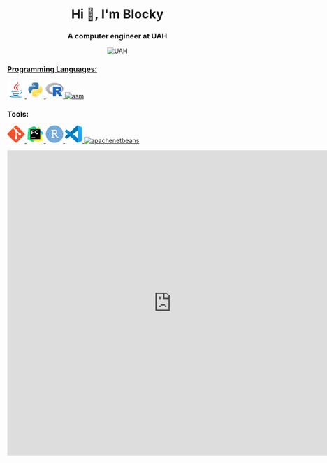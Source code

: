 <h1 align="center">Hi 👋, I'm Blocky</h1>
<h3 align="center">A computer engineer at UAH</h3>

<p align="center"> <a href="https://www.uah.es/en/estudios/estudios-oficiales/grados/Grado-en-Ingenieria-de-Computadores/" target="_blank" rel="noreferrer">
<img src="https://secuah.web.uah.es/2020/wp-content/uploads/2018/03/logo_uah.png" alt="UAH" width=400 />
</p>

<h3 align="left">Programming Languages:</h3>
<p align="left"> 
  <a href="https://www.java.com" target="_blank" rel="noreferrer"> <img src="https://raw.githubusercontent.com/devicons/devicon/master/icons/java/java-original.svg" alt="java" width="40" height="40"/> </a> 
  <a href="https://www.python.org" target="_blank" rel="noreferrer"> <img src="https://raw.githubusercontent.com/devicons/devicon/master/icons/python/python-original.svg" alt="python" width="40" height="40"/> </a>
  <a href="https://www.r-project.org/" target="_blank" rel="noreferrer"> <img src="https://raw.githubusercontent.com/devicons/devicon/master/icons/r/r-original.svg" alt="r" width="40" height="40"/> </a>
  <a href="https://wikipedia.org/wiki/GNU_Assembler" target="_blank" rel="noreferrer"> <img src="https://codefinder.dev/static/assets/languages/Assembly.png" alt="asm" width="40" height="35"/> </a>
</p>
<h3 align="left">Tools:</h3>
<p align="left"> 
  <a href="https://git-scm.com/" target="_blank" rel="noreferrer"> <img src="https://raw.githubusercontent.com/devicons/devicon/master/icons/git/git-original.svg" alt="git" width="40" height="40"/> </a> 
  <a href="https://www.jetbrains.com/pycharm" target="_blank" rel="noreferrer"> <img src="https://raw.githubusercontent.com/devicons/devicon/master/icons/pycharm/pycharm-original.svg" alt="pycharm" width="40" height="40"/> </a>
  <a href="https://posit.co/download/rstudio-desktop/" target="_blank" rel="noreferrer"> <img src="https://raw.githubusercontent.com/devicons/devicon/master/icons/rstudio/rstudio-original.svg" alt="rstudio" width="40" height="40"/> </a> 
  <a href="https://code.visualstudio.com" target="_blank" rel="noreferrer"> <img src="https://raw.githubusercontent.com/devicons/devicon/master/icons/vscode/vscode-original.svg" alt="vscode" width="40" height="40"/> </a> 
  <a href="https://netbeans.apache.org/front/main/index.html" target="_blank" rel="noreferrer"> <img src="https://upload.wikimedia.org/wikipedia/commons/9/98/Apache_NetBeans_Logo.svg" alt="apachenetbeans" width="40" height="40"/> </a> 
</p>
<iframe width="750" height="700" frameborder="0" scrolling="no" src="https://docs.google.com/spreadsheets/d/e/2PACX-1vSGff4O6X-XlYQ4OQzwQnYbZLgCHM_LvGfEH-rR-7cXMlspvtY4vUh9lYAQuoQISQ/pubhtml?gid=2138514530&amp;single=true&amp;widget=true&amp;headers=false"></iframe>
